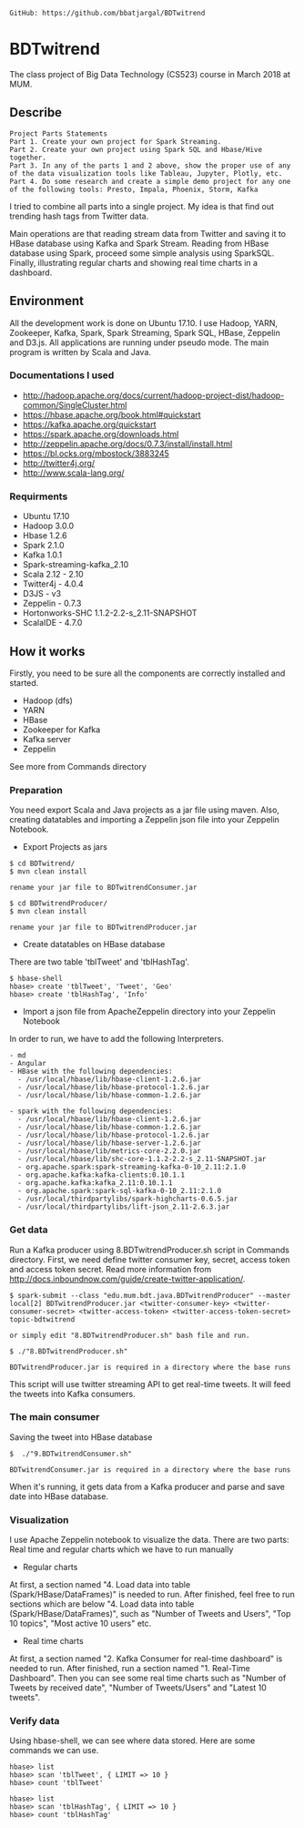 ```
GitHub: https://github.com/bbatjargal/BDTwitrend
```

# BDTwitrend
The class project of Big Data Technology (CS523) course in March 2018 at MUM.

## Describe

```
Project Parts Statements
Part 1. Create your own project for Spark Streaming.
Part 2. Create your own project using Spark SQL and Hbase/Hive together.
Part 3. In any of the parts 1 and 2 above, show the proper use of any of the data visualization tools like Tableau, Jupyter, Plotly, etc.
Part 4. Do some research and create a simple demo project for any one of the following tools: Presto, Impala, Phoenix, Storm, Kafka
```

I tried to combine all parts into a single project. My idea is that find out trending hash tags from Twitter data.

Main operations are that reading stream data from Twitter and saving it to HBase database using Kafka and Spark Stream.  Reading from HBase database using Spark, proceed some simple analysis using SparkSQL. Finally, illustrating regular charts and showing real time charts in a dashboard.

## Environment

All the development work is done on Ubuntu 17.10. I use Hadoop, YARN, Zookeeper, Kafka, Spark, Spark Streaming, Spark SQL, HBase, Zeppelin and D3.js. All applications are running under pseudo mode. The main program is written by Scala and Java.

### Documentations I used
- http://hadoop.apache.org/docs/current/hadoop-project-dist/hadoop-common/SingleCluster.html
- https://hbase.apache.org/book.html#quickstart
- https://kafka.apache.org/quickstart
- https://spark.apache.org/downloads.html
- http://zeppelin.apache.org/docs/0.7.3/install/install.html
- https://bl.ocks.org/mbostock/3883245
- http://twitter4j.org/
- http://www.scala-lang.org/

### Requirments
- Ubuntu 17.10
- Hadoop 3.0.0
- Hbase 1.2.6
- Spark 2.1.0
- Kafka 1.0.1
- Spark-streaming-kafka_2.10
- Scala 2.12 - 2.10
- Twitter4j - 4.0.4
- D3JS - v3
- Zeppelin - 0.7.3
- Hortonworks-SHC 1.1.2-2.2-s_2.11-SNAPSHOT
- ScalaIDE - 4.7.0

## How it works
Firstly, you need to be sure all the components are correctly installed and started.

- Hadoop (dfs)
- YARN
- HBase
- Zookeeper for Kafka
- Kafka server
- Zeppelin

See more from Commands directory

### Preparation
You need export Scala and Java projects as a jar file using maven. Also, creating datatables and importing a Zeppelin json file into your Zeppelin Notebook.

- Export Projects as jars
```
$ cd BDTwitrend/
$ mvn clean install

rename your jar file to BDTwitrendConsumer.jar
```

```
$ cd BDTwitrendProducer/
$ mvn clean install

rename your jar file to BDTwitrendProducer.jar
```

- Create datatables on HBase database

There are two table 'tblTweet' and 'tblHashTag'.

```
$ hbase-shell
hbase> create 'tblTweet', 'Tweet', 'Geo'
hbase> create 'tblHashTag', 'Info'

```


- Import a json file from ApacheZeppelin directory into your Zeppelin Notebook

In order to run, we have to add the following Interpreters.

```
- md
- Angular
- HBase with the following dependencies:
  - /usr/local/hbase/lib/hbase-client-1.2.6.jar 	
  - /usr/local/hbase/lib/hbase-protocol-1.2.6.jar 	
  - /usr/local/hbase/lib/hbase-common-1.2.6.jar

- spark with the following dependencies:
  - /usr/local/hbase/lib/hbase-client-1.2.6.jar 	
  - /usr/local/hbase/lib/hbase-common-1.2.6.jar 	
  - /usr/local/hbase/lib/hbase-protocol-1.2.6.jar 	
  - /usr/local/hbase/lib/hbase-server-1.2.6.jar 	
  - /usr/local/hbase/lib/metrics-core-2.2.0.jar 	
  - /usr/local/hbase/lib/shc-core-1.1.2-2.2-s_2.11-SNAPSHOT.jar 	
  - org.apache.spark:spark-streaming-kafka-0-10_2.11:2.1.0 	
  - org.apache.kafka:kafka-clients:0.10.1.1 	
  - org.apache.kafka:kafka_2.11:0.10.1.1 	
  - org.apache.spark:spark-sql-kafka-0-10_2.11:2.1.0 	
  - /usr/local/thirdpartylibs/spark-highcharts-0.6.5.jar 	
  - /usr/local/thirdpartylibs/lift-json_2.11-2.6.3.jar
```

### Get data

Run a Kafka producer using 8.BDTwitrendProducer.sh script in Commands directory. First, we need define twitter consumer key, secret, access token and access token secret. Read more information from http://docs.inboundnow.com/guide/create-twitter-application/.

```
$ spark-submit --class "edu.mum.bdt.java.BDTwitrendProducer" --master local[2] BDTwitrendProducer.jar <twitter-consumer-key> <twitter-consumer-secret> <twitter-access-token> <twitter-access-token-secret>  topic-bdtwitrend

or simply edit "8.BDTwitrendProducer.sh" bash file and run.

$ ./"8.BDTwitrendProducer.sh"

BDTwitrendProducer.jar is required in a directory where the base runs
```
This script will use twitter streaming API to get real-time tweets. It will feed the tweets into Kafka consumers.


### The main consumer

Saving the tweet into HBase database

```
$  ./"9.BDTwitrendConsumer.sh"

BDTwitrendConsumer.jar is required in a directory where the base runs

```
When it's running, it gets data from a Kafka producer and parse and save date into HBase database.


### Visualization

I use Apache Zeppelin notebook to visualize the data. There are two parts: Real time and regular charts which we have to run manually

- Regular charts

At first, a section named "4. Load data into table (Spark/HBase/DataFrames)" is needed to run. After finished, feel free to run sections which are below "4. Load data into table (Spark/HBase/DataFrames)", such as "Number of Tweets and Users", "Top 10 topics", "Most active 10 users" etc.

- Real time charts

At first, a section named "2. Kafka Consumer for real-time dashboard" is needed to run. After finished, run a section named "1. Real-Time Dashboard". Then you can see some real time charts such as "Number of Tweets by received date", "Number of Tweets/Users" and "Latest 10 tweets".


### Verify data
Using hbase-shell, we can see where data stored. Here are some commands we can use.

```
hbase> list
hbase> scan 'tblTweet', { LIMIT => 10 }
hbase> count 'tblTweet'

```

```
hbase> list
hbase> scan 'tblHashTag', { LIMIT => 10 }
hbase> count 'tblHashTag'

```
